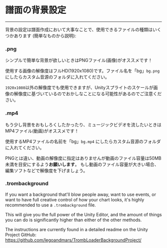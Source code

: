 # 譜面の背景設定
---

背景の設定は譜面作成において大事なことで、使用できるファイルの種類はいくつかあります (簡単なものから説明):

### .png

シンプルで簡単な背景が欲しいときはPNGファイル(画像)がオススメです！

使用する画像の解像度はフルHD(1920x1080)です。ファイル名を「bg」`bg.png` にしたらカスタム音源のフォルダに入れてください。

`1920x1080`以外の解像度でも使用できますが、Unityスプライトのスケールが画像の解像度に基づいているのでおかしなことになる可能性があるのでご注意ください。

### .mp4

もう少し背景をおもしろくしたかったり、ミュージックビデオを流したいときはMP4ファイル(動画)がオススメです！

使用するMP4ファイルの名前を「bg」`bg.mp4` にしたらカスタム音源のフォルダに入れてください。

PNGとは違い、動画の解像度に指定はありませんが動画のファイル容量は50MB未満を目安にするよう**お願いします**。 もし動画のファイル容量が大きい場合、編集ソフトなどで解像度を下げましょう。

### .trombackground

If you want a background that'll blow people away, want to use events, or want to have full creative control of how your chart looks, it's highly recommended to use a `.trombackground` file.

This will give you the full power of the Unity Editor, and the amount of things you can do is significantly higher than either of the other methods.

The instructions are currently found in a detailed readme on the Unity Project GitHub: <https://github.com/legoandmars/TrombLoaderBackgroundProject/>